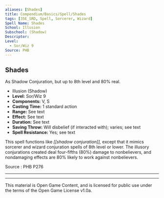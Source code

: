 ```yaml
---
aliases: [Shades]
title: Compendium/Basics/Spell/Shades
tags: [35E_SRD, Spell, Sorcerer, Wizard]
Spell Name: Shades
School: Illusion
Subschool: (Shadow)
Descriptor: 
Level:
  - Sor/Wiz 9
Source: PHB
---
```



## Shades

As Shadow Conjuration, but up to 8th level and 80% real.

*   Illusion (Shadow)
*   **Level:** Sor/Wiz 9
*   **Components:** V, S
*   **Casting Time:** 1 standard action
*   **Range:** See text
*   **Effect:** See text
*   **Duration:** See text
*   **Saving Throw:** Will disbelief (if interacted with); varies; see text
*   **Spell Resistance:** Yes; see text

This spell functions like <i>[[shadow conjuration]],</i> except that it mimics sorcerer and wizard conjuration spells of 8th level or lower. The illusory conjurations created deal four-fifths (80%) damage to nonbelievers, and nondamaging effects are 80% likely to work against nonbelievers.

Source : PHB P276

---

---

This material is Open Game Content, and is licensed for public use under
the terms of the Open Game License v1.0a.
